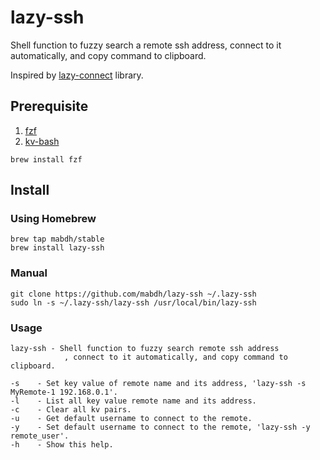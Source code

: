 # lazy-ssh

Shell function to fuzzy search a remote ssh address, connect to it automatically, and copy command to clipboard.

Inspired by [lazy-connect](https://github.com/thecasualcoder/lazy-connect) library.

## Prerequisite

1.  [fzf](https://github.com/junegunn/fzf)
2.  [kv-bash](https://github.com/damphat/kv-bash)

```
brew install fzf
```

## Install

### Using Homebrew

```
brew tap mabdh/stable
brew install lazy-ssh
```

### Manual

```
git clone https://github.com/mabdh/lazy-ssh ~/.lazy-ssh
sudo ln -s ~/.lazy-ssh/lazy-ssh /usr/local/bin/lazy-ssh
```

### Usage

```
lazy-ssh - Shell function to fuzzy search remote ssh address
            , connect to it automatically, and copy command to clipboard.

-s    - Set key value of remote name and its address, 'lazy-ssh -s MyRemote-1 192.168.0.1'.
-l    - List all key value remote name and its address.
-c    - Clear all kv pairs.
-u    - Get default username to connect to the remote.
-y    - Set default username to connect to the remote, 'lazy-ssh -y remote_user'.
-h    - Show this help.
```